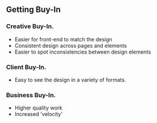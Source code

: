 ## Getting Buy-In

### Creative Buy-In.
- Easier for front-end to match the design
- Consistent design across pages and elements
- Easier to spot inconsistencies between design elements

### Client Buy-In.
- Easy to see the design in a variety of formats.

### Business Buy-In.
- Higher quality work
- Increased 'velocity'